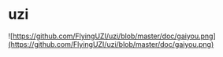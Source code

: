 # uzi

![https://github.com/FlyingUZI/uzi/blob/master/doc/gaiyou.png](https://github.com/FlyingUZI/uzi/blob/master/doc/gaiyou.png)
